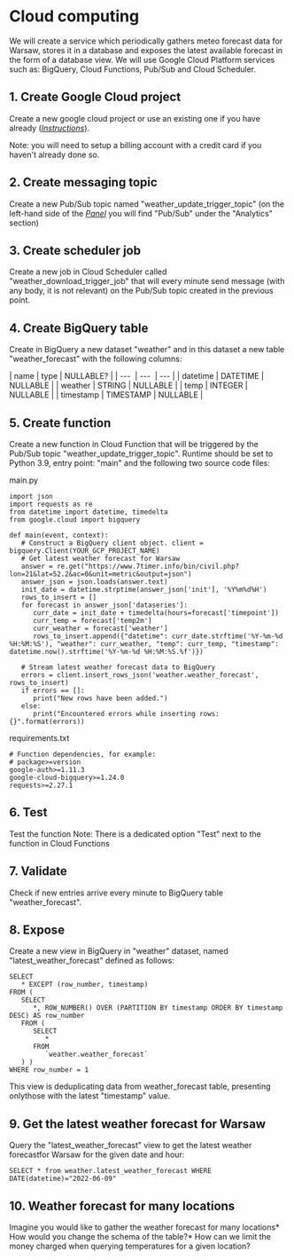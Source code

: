# Cloud computing

We will create a service which periodically gathers meteo forecast data for Warsaw, stores it in a database and exposes 
the latest available forecast in the form of a database view. We will use Google Cloud Platform services such as: BigQuery, 
Cloud Functions, Pub/Sub and Cloud Scheduler.

## 1. Create Google Cloud project
Create a new google cloud project or use an existing one if you have already (*[Instructions](https://cloud.google.com/apigee/docs/hybrid/v1.5/precog-gcpproject/)*). 

Note: you will need to setup a billing account with a credit card if you haven't already done so.

## 2. Create messaging topic
Create a new Pub/Sub topic named "weather_update_trigger_topic" (on the left-hand side of the *[Panel](https://console.cloud.google.com)* you will
find "Pub/Sub" under the "Analytics" section)

## 3. Create scheduler job
Create a new job in Cloud Scheduler called "weather_download_trigger_job" that will every minute send message 
(with any body, it is not relevant) on the Pub/Sub topic created in the previous point.

## 4. Create BigQuery table
Create in BigQuery a new dataset "weather" and in this dataset a new table "weather_forecast" with the following columns:

| name | type | NULLABLE? |
| ---  | ---  | --- |
| datetime | DATETIME | NULLABLE |
| weather | STRING | NULLABLE |
| temp | INTEGER | NULLABLE |
| timestamp | TIMESTAMP | NULLABLE |


## 5. Create function
Create a new function in Cloud Function that will be triggered by the Pub/Sub topic "weather_update_trigger_topic". 
Runtime should be set to Python 3.9, entry point: "main" and the following two source code files:

main.py
```
import json
import requests as re
from datetime import datetime, timedelta
from google.cloud import bigquery

def main(event, context): 
   # Construct a BigQuery client object. client = bigquery.Client(YOUR_GCP_PROJECT_NAME)
   # Get latest weather forecast for Warsaw
   answer = re.get("https://www.7timer.info/bin/civil.php?lon=21&lat=52.2&ac=0&unit=metric&output=json") 
   answer_json = json.loads(answer.text) 
   init_date = datetime.strptime(answer_json['init'], '%Y%m%d%H') 
   rows_to_insert = [] 
   for forecast in answer_json['dataseries']: 
      curr_date = init_date + timedelta(hours=forecast['timepoint']) 
      curr_temp = forecast['temp2m'] 
      curr_weather = forecast['weather'] 
      rows_to_insert.append({"datetime": curr_date.strftime('%Y-%m-%d %H:%M:%S'), "weather": curr_weather, "temp": curr_temp, "timestamp": datetime.now().strftime('%Y-%m-%d %H:%M:%S.%f')}) 
      
   # Stream latest weather forecast data to BigQuery 
   errors = client.insert_rows_json('weather.weather_forecast', rows_to_insert) 
   if errors == []: 
      print("New rows have been added.") 
   else: 
      print("Encountered errors while inserting rows: {}".format(errors))
```

requirements.txt
```
# Function dependencies, for example:
# package>=version
google-auth>=1.11.3
google-cloud-bigquery>=1.24.0
requests>=2.27.1
```

## 6. Test 
Test the function
Note: There is a dedicated option "Test" next to the function in Cloud Functions

## 7. Validate
Check if new entries arrive every minute to BigQuery table "weather_forecast".

## 8. Expose
Create a new view in BigQuery in "weather" dataset, named "latest_weather_forecast"
defined as follows:
```
SELECT 
   * EXCEPT (row_number, timestamp)
FROM ( 
   SELECT 
      *, ROW_NUMBER() OVER (PARTITION BY timestamp ORDER BY timestamp DESC) AS row_number 
   FROM ( 
      SELECT 
         * 
      FROM 
         `weather.weather_forecast` 
   ) )
WHERE row_number = 1
```

This view is deduplicating data from weather_forecast table, presenting onlythose with the latest "timestamp" value.

## 9. Get the latest weather forecast for Warsaw
Query the "latest_weather_forecast" view to get the latest weather forecastfor Warsaw for the given date and hour:
```
SELECT * from weather.latest_weather_forecast WHERE DATE(datetime)="2022-06-09"
```

## 10. Weather forecast for many locations 
Imagine you would like to gather the weather forecast for many locations* How would you change the schema of the table?* How can we limit the money charged when querying temperatures for a given location?
